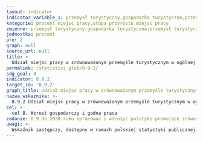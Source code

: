 ```yaml
---
layout: indicator
indicator_variable_1: przemysł turystyczny,gospodarka turystyczna,przemysł turystyczny_,gospodarka turystyczna_
kategorie: procent miejsc pracy,stopa przyrostu miejsc pracy
zmienne: przemysł turystyczny,gospodarka turystyczna;przemysł turystyczny,gospodarka turystyczna
jednostka: procent
pre: 2
graph: null
source_url: null
title: >-
  Udział miejsc pracy w zrównoważonym przemyśle turystycznym w ogólnej liczbie miejsc pracy w przemyśle turystycznym
permalink: /statistics_glob/8-9-2/
sdg_goal: 8
indicator: 8.9.2
target_id: '8.9.2'
graph_title: Udział miejsc pracy w zrównoważonym przemyśle turystycznym w ogólnej liczbie miejsc pracy w przemyśle turystycznym
nazwa_wskaznika: >-
  8.9.2 Udział miejsc pracy w zrównoważonym przemyśle turystycznym w ogólnej liczbie miejsc pracy w przemyśle turystycznym
cel: >-
  cel 8. Wzrost gospodarczy i godna praca
zadanie: 8.9 Do 2030 roku opracować i wdrożyć polityki promujące zrównoważoną turystykę, która tworzy miejsca pracy oraz promuje lokalną kulturę i produkty
uwagi: >-
  Wskaźnik zastępczy, dostępny w ramach polskiej statystyki publicznej.Wskaźnikiem zasadniczym, przyjętym przez ONZ, monitorującym cel 8.9 Agendy 2030, jest wskaźnik 8.9.2 Udział miejsc pracy w zrównoważonym przemyśle turystycznym w ogólnej liczbie miejsc pracy w przemyśle turystycznym.
---
```

